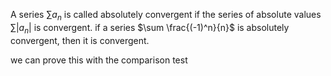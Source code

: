 A series $\sum a_n$ is called absolutely convergent if the series of absolute values $\sum|a_n|$ is convergent.
if a series $\sum \frac{(-1)^n}{n}$ is absolutely convergent, then it is convergent.

we can prove this with the comparison test